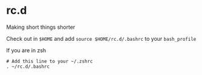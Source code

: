 # rc.d

Making short things shorter

Check out in `$HOME` and add `source $HOME/rc.d/.bashrc` to your `bash_profile`

If you are in zsh

```
# Add this line to your ~/.zshrc
. ~/rc.d/.bashrc
```

